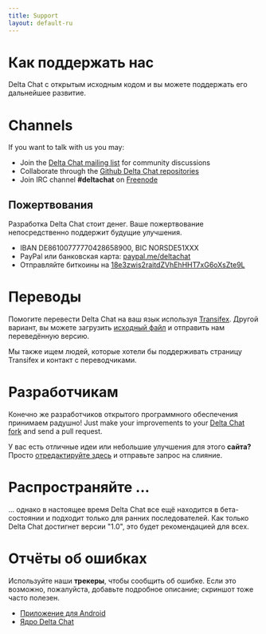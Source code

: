 ```yaml
---
title: Support
layout: default-ru
---
```


# Как поддержать нас

Delta Chat с открытым исходным кодом и вы можете поддержать его дальнейшее развитие.

# Channels

If you want to talk with us you may:

- Join the [Delta Chat mailing list](https://lists.codespeak.net/postorius/lists/delta.codespeak.net/) for community discussions
- Collaborate through the [Github Delta Chat repositories](https://github.com/deltachat/)
- Join IRC channel **#deltachat** on [Freenode](https://webchat.freenode.net?uio=MTE9MjA16a&channels=%23deltachat)


## Пожертвования

Разработка Delta Chat стоит денег. Ваше пожертвование непосредственно поддержит будущие улучшения.

- IBAN DE86100777770428658900, BIC NORSDE51XXX
- PayPal или банковская карта: [paypal.me/deltachat](https://paypal.me/deltachat/20)
- Отправляйте биткоины на [18e3zwis2raitdZVhEhHHT7xG6oXsZte9L](bitcoin:18e3zwis2raitdZVhEhHHT7xG6oXsZte9L)


# Переводы

Помогите перевести Delta Chat на ваш язык используя 
[Transifex](https://www.transifex.com/delta-chat/delta-chat-android/).
Другой вариант, вы можете загрузить [исходный файл](https://raw.githubusercontent.com/deltachat/deltachat-android/master/MessengerProj/src/main/res/values/strings.xml) и отправить нам переведённую версию.

Мы также ищем людей, которые хотели бы поддерживать страницу Transifex и контакт с переводчиками.


# Разработчикам

Конечно же разработчиков открытого программного обеспечения принимаем радушно! Just make your improvements to your [Delta Chat fork](https://github.com/deltachat/) and send a pull request.

У вас есть отличные идеи или небольшие улучшения для этого **сайта?** Просто [отредактируйте здесь](https://github.com/deltachat/deltachat-pages) и отправьте запрос на слияние.


# Распространяйте ...

... однако в настоящее время Delta Chat все ещё находится в бета-состоянии и подходит только для ранних последователей. Как только Delta Chat достигнет версии "1.0", это будет рекомендацией для всех.


# Отчёты об ошибках

Используйте наши **трекеры**, чтобы сообщить об ошибке. Если это возможно, пожалуйста, добавьте подробное описание; скриншот тоже часто полезен. 

- [Приложение для Android](https://github.com/deltachat/deltachat-android/issues)
- [Ядро Delta Chat](https://github.com/deltachat/deltachat-core/issues)
